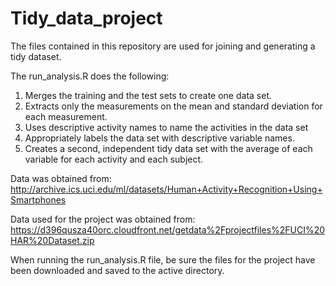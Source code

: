Tidy_data_project
=================

The files contained in this repository are used for joining and generating a tidy dataset.  

The run_analysis.R does the following:
1.  Merges the training and the test sets to create one data set.
2.  Extracts only the measurements on the mean and standard deviation for each measurement. 
3.  Uses descriptive activity names to name the activities in the data set
4.  Appropriately labels the data set with descriptive variable names. 
5.  Creates a second, independent tidy data set with the average of each variable for each activity and each subject. 

Data was obtained from:
http://archive.ics.uci.edu/ml/datasets/Human+Activity+Recognition+Using+Smartphones

Data used for the project was obtained from:
https://d396qusza40orc.cloudfront.net/getdata%2Fprojectfiles%2FUCI%20HAR%20Dataset.zip 

When running the run_analysis.R file, be sure the files for the project have been downloaded and saved to the active directory.
